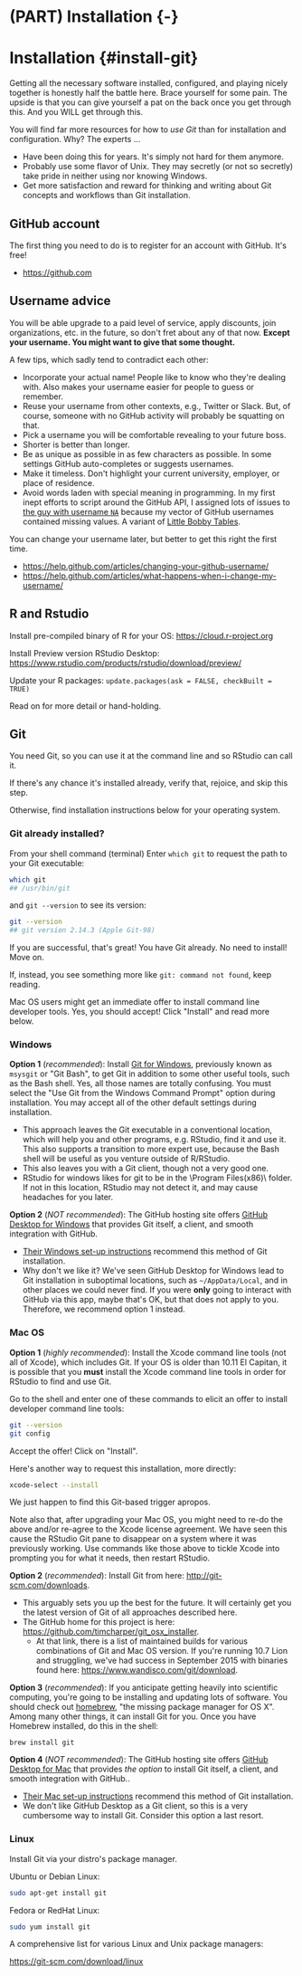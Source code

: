 # (PART) Installation {-} 

# Installation {#install-git}

Getting all the necessary software installed, configured, and playing nicely together is honestly half the battle here. Brace yourself for some pain. The upside is that you can give yourself a pat on the back once you get through this. And you WILL get through this.

You will find far more resources for how to *use Git* than for installation and configuration. Why? The experts ...

  * Have been doing this for years. It's simply not hard for them anymore.
  * Probably use some flavor of Unix. They may secretly (or not so secretly) take pride in neither using nor knowing Windows.
  * Get more satisfaction and reward for thinking and writing about Git concepts and workflows than Git installation.

## GitHub account

The first thing you need to do is to register for an account with GitHub. It's free!

  * <https://github.com>

## Username advice

You will be able upgrade to a paid level of service, apply discounts, join organizations, etc. in the future, so don't fret about any of that now. **Except your username. You might want to give that some thought.**

A few tips, which sadly tend to contradict each other:

  * Incorporate your actual name! People like to know who they're dealing with. Also makes your username easier for people to guess or remember.
  * Reuse your username from other contexts, e.g., Twitter or Slack. But, of course, someone with no GitHub activity will probably be squatting on that.
  * Pick a username you will be comfortable revealing to your future boss.
  * Shorter is better than longer.
  * Be as unique as possible in as few characters as possible. In some settings GitHub auto-completes or suggests usernames.
  * Make it timeless. Don't highlight your current university, employer, or place of residence.
  * Avoid words laden with special meaning in programming. In my first inept efforts to script around the GitHub API, I assigned lots of issues to [the guy with username `NA`](https://github.com/na) because my vector of GitHub usernames contained missing values. A variant of [Little Bobby Tables](https://xkcd.com/327/).

You can change your username later, but better to get this right the first time.

  * <https://help.github.com/articles/changing-your-github-username/>
  * <https://help.github.com/articles/what-happens-when-i-change-my-username/>


## R and Rstudio

Install pre-compiled binary of R for your OS: <https://cloud.r-project.org>

Install Preview version RStudio Desktop: <https://www.rstudio.com/products/rstudio/download/preview/>


Update your R packages: `update.packages(ask = FALSE, checkBuilt = TRUE)`

Read on for more detail or hand-holding.

## Git

You need Git, so you can use it at the command line and so RStudio can call it.

If there's any chance it's installed already, verify that, rejoice, and skip this step.

Otherwise, find installation instructions below for your operating system.

### Git already installed?

From your shell command (terminal) Enter `which git` to request the path to your Git executable:


```bash
which git
## /usr/bin/git
```

and `git --version` to see its version:
 

```bash
git --version
## git version 2.14.3 (Apple Git-98)
```

If you are successful, that's great! You have Git already. No need to install! Move on.

If, instead, you see something more like `git: command not found`, keep reading.

Mac OS users might get an immediate offer to install command line developer tools. Yes, you should accept! Click "Install" and read more below.

### Windows

**Option 1** (*recommended*): Install [Git for Windows](https://git-for-windows.github.io/), previously known as `msysgit` or "Git Bash", to get Git in addition to some other useful tools, such as the Bash shell. Yes, all those names are totally confusing. You must select the "Use Git from the Windows Command Prompt" option during installation. You may accept all of the other default settings during installation.

  * This approach leaves the Git executable in a conventional location, which will help you and other programs, e.g. RStudio, find it and use it. This also supports a transition to more expert use, because the Bash shell will be useful as you venture outside of R/RStudio.
  * This also leaves you with a Git client, though not a very good one. 
  * RStudio for windows likes for git to be in the \Program Files(x86)\ folder. If not in this location, RStudio may not detect it, and may cause headaches for you later.
  
**Option 2** (*NOT recommended*): The GitHub hosting site offers [GitHub Desktop for Windows](https://desktop.github.com/) that provides Git itself, a client, and smooth integration with GitHub.

  * [Their Windows set-up instructions](https://help.github.com/articles/set-up-git#platform-windows) recommend this method of Git installation.
  * Why don't we like it? We've seen GitHub Desktop for Windows lead to Git installation in suboptimal locations, such as `~/AppData/Local`, and in other places we could never find. If you were __only__ going to interact with GitHub via this app, maybe that's OK, but that does not apply to you. Therefore, we recommend option 1 instead.

### Mac OS

**Option 1** (*highly recommended*): Install the Xcode command line tools (not all of Xcode), which includes Git. If your OS is older than 10.11 El Capitan, it is possible that you **must** install the Xcode command line tools in order for RStudio to find and use Git.

Go to the shell and enter one of these commands to elicit an offer to install developer command line tools:

``` bash
git --version
git config
```

Accept the offer! Click on "Install".

Here's another way to request this installation, more directly:

``` bash
xcode-select --install
```

We just happen to find this Git-based trigger apropos.

Note also that, after upgrading your Mac OS, you might need to re-do the above and/or re-agree to the Xcode license agreement. We have seen this cause the RStudio Git pane to disappear on a system where it was previously working. Use commands like those above to tickle Xcode into prompting you for what it needs, then restart RStudio.

**Option 2** (*recommended*): Install Git from here: <http://git-scm.com/downloads>.

  * This arguably sets you up the best for the future. It will certainly get you the latest version of Git of all approaches described here.
  * The GitHub home for this project is here: <https://github.com/timcharper/git_osx_installer>.
    - At that link, there is a list of maintained builds for various combinations of Git and Mac OS version. If you're running 10.7 Lion and struggling, we've had success in September 2015 with binaries found here: <https://www.wandisco.com/git/download>. 

**Option 3** (*recommended*): If you anticipate getting heavily into scientific computing, you're going to be installing and updating lots of software. You should check out [homebrew](http://brew.sh), "the missing package manager for OS X". Among many other things, it can install Git for you. Once you have Homebrew installed, do this in the shell:

```
brew install git
```

**Option 4** (*NOT recommended*): The GitHub hosting site offers [GitHub Desktop for Mac](https://desktop.github.com/) that provides *the option* to install Git itself, a client, and smooth integration with GitHub..

  * [Their Mac set-up instructions](https://help.github.com/articles/set-up-git#platform-mac) recommend this method of Git installation.
  * We don't like GitHub Desktop as a Git client, so this is a very cumbersome way to install Git. Consider this option a last resort.

### Linux

Install Git via your distro's package manager.

Ubuntu or Debian Linux:

```sh
sudo apt-get install git
```

Fedora or RedHat Linux:

```sh
sudo yum install git
```

A comprehensive list for various Linux and Unix package managers:

<https://git-scm.com/download/linux>
